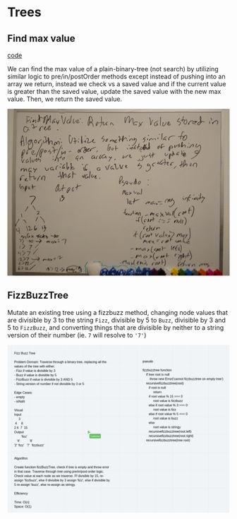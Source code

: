 # Trees

## Find max value

[code](./tree.js)

We can find the max value of a plain-binary-tree (not search) by utilizing similar logic to pre/in/postOrder methods except instead of pushing into an array we return, instead we check vs a saved value and if the current value is greater than the saved value, update the saved value with the new max value. Then, we return the saved value.

![Whiteboard](../../assets/find-max-value-whiteboard.jpg)

## FizzBuzzTree

Mutate an existing tree using a fizzbuzz method, changing node values that are divisible by 3 to the string `Fizz`, divisible by 5 to `Buzz`, divisible by 3 and 5 to `FizzBuzz`, and converting things that are divisible by neither to a string version of their number (ie. `7` will resolve to `'7'`)

![Whiteboard](../../assets/fizzbuzztree-whiteboard.jpeg)
